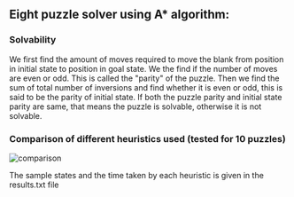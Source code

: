 ## Eight puzzle solver using A* algorithm:

### Solvability

We first find the amount of moves required to move the blank from position in initial state to position in goal state. We the find if the number of moves are even or odd. This is called the "parity" of the puzzle. Then we find the sum of total number of inversions and find whether it is even or odd, this is said to be the parity of initial state. If both the puzzle parity and initial state parity are same, that means the puzzle is solvable, otherwise it is not solvable.

### Comparison of different heuristics used (tested for 10 puzzles)

![comparison](https://user-images.githubusercontent.com/83658560/225425739-179e558b-09cb-44e6-aa2a-4763e7e14d96.png)

The sample states and the time taken by each heuristic is given in the results.txt file
